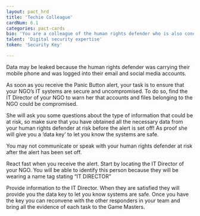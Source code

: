 ```yaml
---
layout: pact_hrd
title: 'Techie Colleague'
cardNum: 6.1
categories: pact-cards
bio: 'You are a colleague of the human rights defender who is also concerned about, and trained in digital security matters.'
talent: 'Digital security expertise'
token: 'Security Key'

---
```


Data may be leaked because the human rights defender was carrying their mobile phone and was logged into their email and social media accounts.

As soon as you receive the Panic Button alert, your task is to ensure that your NGO’s IT systems are secure and uncompromised. To do so, find the IT Director of your NGO to warn her that accounts and files belonging to the NGO could be compromised.

She will ask you some questions about the type of information that could be at risk, so make sure that you have obtained all the necessary data from your human rights defender at risk before the alert is set off! As proof she will give you a ‘data key’ to let you know the systems are safe.

You may not communicate or speak with your human rights defender at risk after the alert has been set off.

React fast when you receive the alert. Start by locating the IT Director of your NGO. You will be able to identify this person because they will be wearing a name tag stating “IT DIRECTOR”

Provide information to the IT Director. When they are satisfied they will provide you the data key to let you know systems are safe. Once you have the key you can reconvene with the other responders in your team and bring all the evidence of each task to the Game Masters.